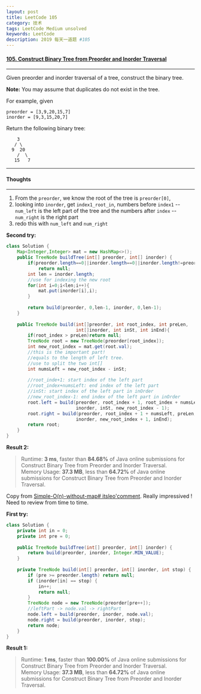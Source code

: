 ```yaml
---
layout: post
title: LeetCode 105
category: 技术
tags: LeetCode Medium unsolved
keywords: LeetCode
description: 2019 每天一道题 #105
---
```


#### [105. Construct Binary Tree from Preorder and Inorder Traversal](https://leetcode.com/problems/construct-binary-tree-from-preorder-and-inorder-traversal/)
---
Given preorder and inorder traversal of a tree, construct the binary tree.

**Note:**
You may assume that duplicates do not exist in the tree.

For example, given
```
preorder = [3,9,20,15,7]
inorder = [9,3,15,20,7]
```
Return the following binary tree:
```
    3
   / \
  9  20
    /  \
   15   7
```
---
#### Thoughts
---
1. From the `preorder`, we know the root of the tree is `preorder[0]`, 
2. looking into `inorder`, get `index1_root_in`, numbers before `index1` -- `num_left` is the left part of the tree and the numbers after `index` --  `num_right` is the right part
3. redo this with `num_left` and `num_right`

**Second try:**
```Java
class Solution {
    Map<Integer,Integer> mat = new HashMap<>();
    public TreeNode buildTree(int[] preorder, int[] inorder) {
        if(preorder.length==0||inorder.length==0||inorder.length!=preorder.length)
            return null;
        int len = inorder.length;
        //use for indexing the new root
        for(int i=0;i<len;i++){
            mat.put(inorder[i],i);
        }
        
        return build(preorder, 0,len-1, inorder, 0,len-1);
    }
    
    public TreeNode build(int[]preorder, int root_index, int preLen,
                          int[]inorder, int inSt, int inEnd){
        if(root_index > preLen)return null;
        TreeNode root = new TreeNode(preorder[root_index]);
        int new_root_index = mat.get(root.val);
        //this is the important part!
        //equals to the length of left tree.
        //use to split the two int[]
        int numsLeft = new_root_index - inSt;
        
        //root_inde+1: start index of the left part
        //root_index+numsLeft: end index of the left part
        //inSt: start index of the left part in inOrder
        //new_root_index-1: end index of the left part in inOrder
        root.left = build(preorder, root_index + 1, root_index + numsLeft,                          
                          inorder, inSt, new_root_index - 1);
        root.right = build(preorder, root_index + 1 + numsLeft, preLen,
                          inorder, new_root_index + 1, inEnd);
        return root;
    }    
}
```

**Result 2:**
> Runtime: **3 ms**, faster than **84.68%** of Java online submissions for Construct Binary Tree from Preorder and Inorder Traversal.  
Memory Usage: **37.3 MB**, less than **64.72%** of Java online submissions for Construct Binary Tree from Preorder and Inorder Traversal.

Copy from [Simple-O(n)-without-map# itsleo'comment](https://leetcode.com/problems/construct-binary-tree-from-preorder-and-inorder-traversal/discuss/34543/). Really impressived ! Need to review from time to time.

**First try:**
```Java
class Solution {
    private int in = 0;
    private int pre = 0;
    
    public TreeNode buildTree(int[] preorder, int[] inorder) {
        return build(preorder, inorder, Integer.MIN_VALUE);
    }
    
    private TreeNode build(int[] preorder, int[] inorder, int stop) {
        if (pre >= preorder.length) return null;
        if (inorder[in] == stop) {
            in++;
            return null;
        }
        TreeNode node = new TreeNode(preorder[pre++]);
        //leftPart -> node.val -> rightPart
        node.left = build(preorder, inorder, node.val);
        node.right = build(preorder, inorder, stop);
        return node;        
    }
}
```

**Result 1:**
> Runtime: **1 ms**, faster than **100.00%** of Java online submissions for Construct Binary Tree from Preorder and Inorder Traversal.   
Memory Usage: **37.3 MB**, less than **64.72%** of Java online submissions for Construct Binary Tree from Preorder and Inorder Traversal.
